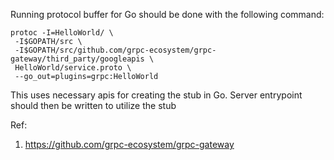 Running protocol buffer for Go should be done with the following command:

```
protoc -I=HelloWorld/ \
 -I$GOPATH/src \
 -I$GOPATH/src/github.com/grpc-ecosystem/grpc-gateway/third_party/googleapis \
 HelloWorld/service.proto \
 --go_out=plugins=grpc:HelloWorld
```

This uses necessary apis for creating the stub in Go.
Server entrypoint should then be written to utilize the stub

Ref:
1) https://github.com/grpc-ecosystem/grpc-gateway